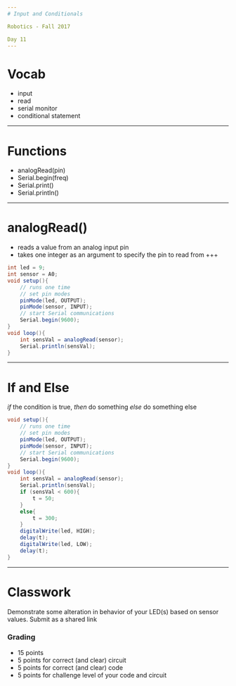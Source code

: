 ```yaml
---
# Input and Conditionals

Robotics - Fall 2017

Day 11
---
```

# Vocab

* input
* read
* serial monitor
* conditional statement
---
# Functions

* analogRead(pin)
* Serial.begin(freq)
* Serial.print()
* Serial.println()
---
# analogRead()

* reads a value from an analog input pin
* takes one integer as an argument to specify the pin to read from
+++
```java
int led = 9;
int sensor = A0;
void setup(){
    // runs one time
    // set pin modes
    pinMode(led, OUTPUT);
    pinMode(sensor, INPUT);
    // start Serial communications
    Serial.begin(9600);
}
void loop(){
    int sensVal = analogRead(sensor);
    Serial.println(sensVal);
}
```
---
# If and Else

*if* the condition is true, *then* do something
*else* do something else

```java
void setup(){
    // runs one time
    // set pin modes
    pinMode(led, OUTPUT);
    pinMode(sensor, INPUT);
    // start Serial communications
    Serial.begin(9600);
}
void loop(){
    int sensVal = analogRead(sensor);
    Serial.println(sensVal);
    if (sensVal < 600){
        t = 50;
    }
    else{
        t = 300;
    }
    digitalWrite(led, HIGH);
    delay(t);
    digitalWrite(led, LOW);
    delay(t);
}
```
---
# Classwork

Demonstrate some alteration in behavior of your LED(s) based on sensor values. Submit as a shared link

### Grading

* 15 points
* 5 points for correct (and clear) circuit
* 5 points for correct (and clear) code
* 5 points for challenge level of your code and circuit

